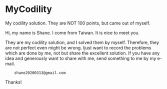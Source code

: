 # MyCodility
My codility solution. They are NOT 100 points, but came out of myself.


Hi, my name is Shane. I come from Taiwan. It is nice to meet you.

They are my codility solution, and I solved them by myself. Therefore, they are not perfect even might be wrong.
Ijust want to record the problems which are done by me, not but share the excellent solution.
If you have any idea and generously want to share with me, send something to me by my e-mail.

        shane20200313@gmail.com


Thanks!
